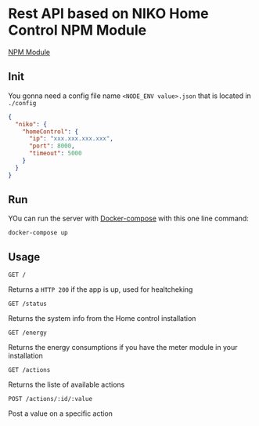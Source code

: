 # Rest API based on NIKO Home Control NPM Module

[NPM Module](https://github.com/satblip/niko-home-control)

## Init

You gonna need a config file name `<NODE_ENV value>.json` that is located in `./config`

```json
{
  "niko": {
    "homeControl": {
      "ip": "xxx.xxx.xxx.xxx",
      "port": 8000,
      "timeout": 5000
    }
  }
}

```

## Run

YOu can run the server with [Docker-compose](https://docs.docker.com/compose/) with this one line command:

`docker-compose up`

## Usage

`GET /`

Returns a `HTTP 200` if the app is up, used for healtcheking


`GET /status`

Returns the system info from the Home control installation


`GET /energy`

Returns the energy consumptions if you have the meter module in your installation


`GET /actions`

Returns the liste of available actions


`POST /actions/:id/:value`

Post a value on a specific action
